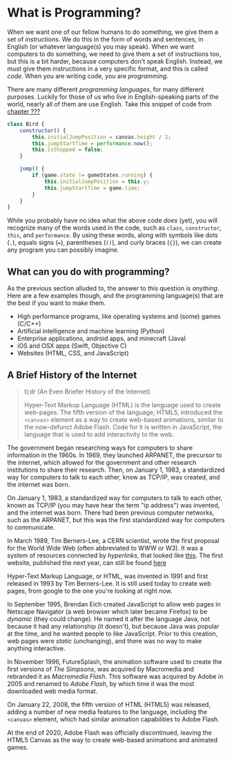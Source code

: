# What is Programming?

When we want one of our fellow humans to do something, we give them a set of *instructions*. 
We do this in the form of words and sentences, in English (or whatever language(s) you may 
speak). When we want computers to do something, we need to give them a set of instructions
too, but this is a bit harder, because computers don't speak English. Instead, we must 
give them instructions in a very specific format, and this is called *code*. When you
are writing code, you are *programming*.

There are many different *programming languages*, for many different purposes. Luckily for
those of us who live in English-speaking parts of the world, nearly all of them are use 
English. Take this snippet of code from [chapter ???]()

```js
class Bird {
    constructor() {
        this.initialJumpPosition = canvas.height / 2;
        this.jumpStartTime = performance.now();
        this.isStopped = false;
    }

    jump() {
        if (game.state != gameStates.running) {
            this.initialJumpPosition = this.y;
            this.jumpStartTime = game.time;
        }
    }
}
```

While you probably have no idea what the above code *does* (yet), you will recognize many of 
the words used in the code, such as `class`, `constructor`, `this`, and `performance`. By using
these words, along with symbols like dots (`.`), equals signs (`=`), parentheses (`()`), and 
curly braces (`{}`), we can create any program you can possibly imagine.

## What can you do with programming?

As the previous section alluded to, the answer to this question is *anything*. Here are a few
examples though, and the programming language(s) that are the best if you want to make them.

- High performance programs, like operating systems and (some) games (C/C++)
- Artificial intelligence and machine learning (Python)
- Enterprise applications, android apps, and minecraft (Java)
- iOS and OSX apps (Swift, Objective C)
- Websites (HTML, CSS, and JavaScript)

## A Brief History of the Internet

> tl;dr (An Even Briefer History of the Internet)
> 
> Hyper-Text Markup Language (HTML) is the language used to create web-pages. The fifth version of
> the language, HTML5, introduced the `<canvas>` element as a way to create web-based animations,
> similar to the now-defunct Adobe Flash. Code for it is written in JavaScript, the language that
> is used to add interactivity to the web.

The government began researching ways for computers to share information in the 1960s. In 1969,
they launched ARPANET, the precursor to the internet, which allowed for the government and other
research institutions to share their research. Then, on January 1, 1983, a standardized way for
computers to talk to each other, know as TCP/IP, was created, and the internet was born. 

On January 1, 1983, a standardized way for computers to talk to each other, known as TCP/IP (you
may have hear the term "ip address") was invented, and the internet was born. There had been previous
computer networks, such as the ARPANET, but this was the first standardized way for computers
to communicate.

In March 1989, Tim Berners-Lee, a CERN scientist, wrote the first proposal for the World Wide Web 
(often abbreviated to WWW or W3). It was a system of resources connected by *hyperlinks*, that
looked like [this](). The first website, published the next year, can still be found 
[here](info.cern.ch/hypertext/WWW/TheProject.html)

Hyper-Text Markup Language, or HTML, was invented in 1991 and first released in 1993 by Tim Berners-Lee.
It is still used today to create web pages, from google to the one you're looking at right now.

In September 1995, Brendan Eich created JavaScript to allow web pages in Netscape Navigator (a web 
browser which later became Firefox) to be *dynamic* (they could change). He named it after the language
Java, not because it had any relationship (it doesn't), but because Java was popular at the time, and 
he wanted people to like JavaScript.  Prior to this creation, web pages were *static* (unchanging),
and there was no way to make anything interactive.

In November 1996, FutureSplash, the animation software used to create the first versions of <i>The
Simpsons</i>, was acquired by Macromedia and rebranded it as <i>Macromedia Flash</i>. This software was
acquired by Adobe in 2005 and renamed to <i>Adobe Flash</i>, by which time it was the most downloaded
web media format.

On January 22, 2008, the fifth version of HTML (HTML5) was released, adding a number of new media features
to the language, including the `<canvas>` element, which had similar animation capabilities to Adobe Flash.

At the end of 2020, Adobe Flash was officially discontinued, leaving the HTML5 Canvas as the way to create
web-based animations and animated games.

